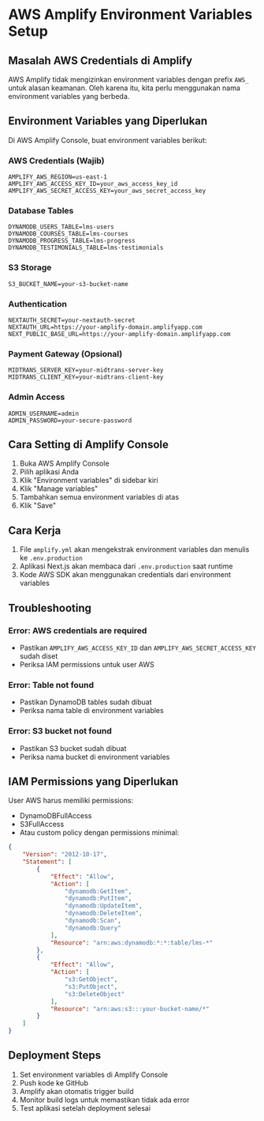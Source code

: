 # AWS Amplify Environment Variables Setup

## Masalah AWS Credentials di Amplify

AWS Amplify tidak mengizinkan environment variables dengan prefix `AWS_` untuk alasan keamanan. Oleh karena itu, kita perlu menggunakan nama environment variables yang berbeda.

## Environment Variables yang Diperlukan

Di AWS Amplify Console, buat environment variables berikut:

### AWS Credentials (Wajib)
```
AMPLIFY_AWS_REGION=us-east-1
AMPLIFY_AWS_ACCESS_KEY_ID=your_aws_access_key_id
AMPLIFY_AWS_SECRET_ACCESS_KEY=your_aws_secret_access_key
```

### Database Tables
```
DYNAMODB_USERS_TABLE=lms-users
DYNAMODB_COURSES_TABLE=lms-courses
DYNAMODB_PROGRESS_TABLE=lms-progress
DYNAMODB_TESTIMONIALS_TABLE=lms-testimonials
```

### S3 Storage
```
S3_BUCKET_NAME=your-s3-bucket-name
```

### Authentication
```
NEXTAUTH_SECRET=your-nextauth-secret
NEXTAUTH_URL=https://your-amplify-domain.amplifyapp.com
NEXT_PUBLIC_BASE_URL=https://your-amplify-domain.amplifyapp.com
```

### Payment Gateway (Opsional)
```
MIDTRANS_SERVER_KEY=your-midtrans-server-key
MIDTRANS_CLIENT_KEY=your-midtrans-client-key
```

### Admin Access
```
ADMIN_USERNAME=admin
ADMIN_PASSWORD=your-secure-password
```

## Cara Setting di Amplify Console

1. Buka AWS Amplify Console
2. Pilih aplikasi Anda
3. Klik "Environment variables" di sidebar kiri
4. Klik "Manage variables"
5. Tambahkan semua environment variables di atas
6. Klik "Save"

## Cara Kerja

1. File `amplify.yml` akan mengekstrak environment variables dan menulis ke `.env.production`
2. Aplikasi Next.js akan membaca dari `.env.production` saat runtime
3. Kode AWS SDK akan menggunakan credentials dari environment variables

## Troubleshooting

### Error: AWS credentials are required
- Pastikan `AMPLIFY_AWS_ACCESS_KEY_ID` dan `AMPLIFY_AWS_SECRET_ACCESS_KEY` sudah diset
- Periksa IAM permissions untuk user AWS

### Error: Table not found
- Pastikan DynamoDB tables sudah dibuat
- Periksa nama table di environment variables

### Error: S3 bucket not found
- Pastikan S3 bucket sudah dibuat
- Periksa nama bucket di environment variables

## IAM Permissions yang Diperlukan

User AWS harus memiliki permissions:
- DynamoDBFullAccess
- S3FullAccess
- Atau custom policy dengan permissions minimal:

```json
{
    "Version": "2012-10-17",
    "Statement": [
        {
            "Effect": "Allow",
            "Action": [
                "dynamodb:GetItem",
                "dynamodb:PutItem",
                "dynamodb:UpdateItem",
                "dynamodb:DeleteItem",
                "dynamodb:Scan",
                "dynamodb:Query"
            ],
            "Resource": "arn:aws:dynamodb:*:*:table/lms-*"
        },
        {
            "Effect": "Allow",
            "Action": [
                "s3:GetObject",
                "s3:PutObject",
                "s3:DeleteObject"
            ],
            "Resource": "arn:aws:s3:::your-bucket-name/*"
        }
    ]
}
```

## Deployment Steps

1. Set environment variables di Amplify Console
2. Push kode ke GitHub
3. Amplify akan otomatis trigger build
4. Monitor build logs untuk memastikan tidak ada error
5. Test aplikasi setelah deployment selesai